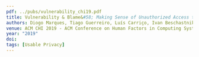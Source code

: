 ```yaml
---
pdf: ../pubs/vulnerability_chi19.pdf
title: Vulnerability & Blame&#58; Making Sense of Unauthorized Access to Smartphones
authors: Diogo Marques, Tiago Guerreiro, Luís Carriço, Ivan Beschastnikh, Konstantin Beznosov
venue: ACM CHI 2019 - ACM Conference on Human Factors in Computing Systems, Glasgow, Scotland, May, 2019
year: "2019"
doi: 
tags: [Usable Privacy]
---
```


